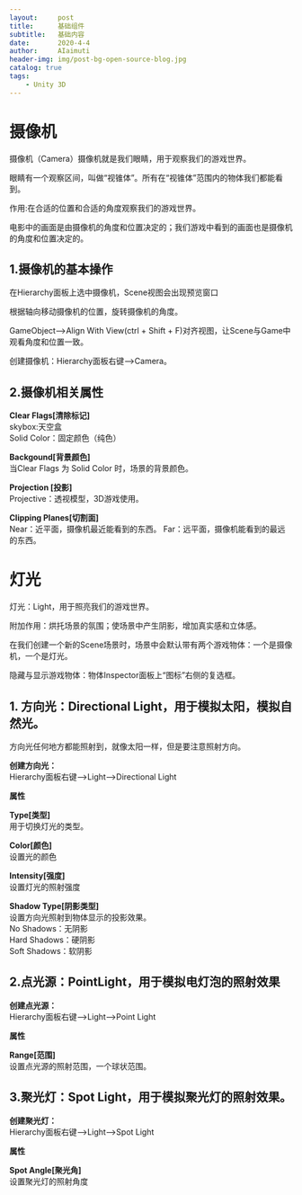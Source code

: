 ```yaml
---
layout:     post
title:      基础组件
subtitle:   基础内容
date:       2020-4-4
author:     AIaimuti
header-img: img/post-bg-open-source-blog.jpg
catalog: true
tags:
    - Unity 3D
---
```


# 摄像机

摄像机（Camera）摄像机就是我们眼睛，用于观察我们的游戏世界。<br>

眼睛有一个观察区间，叫做“视锥体”。所有在“视锥体”范围内的物体我们都能看到。<br>

作用:在合适的位置和合适的角度观察我们的游戏世界。<br>

电影中的画面是由摄像机的角度和位置决定的；我们游戏中看到的画面也是摄像机的角度和位置决定的。

## 1.摄像机的基本操作

在Hierarchy面板上选中摄像机，Scene视图会出现预览窗口<br>

根据轴向移动摄像机的位置，旋转摄像机的角度。<br>

GameObject-->Align  With View(ctrl + Shift + F)对齐视图，让Scene与Game中观看角度和位置一致。<br>

创建摄像机：Hierarchy面板右键-->Camera。<br>

## 2.摄像机相关属性

**Clear Flags[清除标记]**<br>
skybox:天空盒<br>
Solid Color：固定颜色（纯色）

**Backgound[背景颜色]**<br>
当Clear Flags 为 Solid Color 时，场景的背景颜色。

**Projection [投影]**<br>
Projective：透视模型，3D游戏使用。

**Clipping Planes[切割面]**<br>
Near：近平面，摄像机最近能看到的东西。
Far：远平面，摄像机能看到的最远的东西。

# 灯光

灯光：Light，用于照亮我们的游戏世界。<br>

附加作用：烘托场景的氛围；使场景中产生阴影，增加真实感和立体感。<br>

在我们创建一个新的Scene场景时，场景中会默认带有两个游戏物体：一个是摄像机，一个是灯光。<br>

隐藏与显示游戏物体：物体Inspector面板上“图标”右侧的复选框。<br>

## 1. 方向光：Directional Light，用于模拟太阳，模拟自然光。<br>

方向光任何地方都能照射到，就像太阳一样，但是要注意照射方向。

**创建方向光：**<br>
Hierarchy面板右键-->Light-->Directional Light

**属性**

**Type[类型]**<br>
用于切换灯光的类型。

**Color[颜色]**<br>
设置光的颜色

**Intensity[强度]**<br>
设置灯光的照射强度

**Shadow Type[阴影类型]**<br>
设置方向光照射到物体显示的投影效果。<br>
No Shadows：无阴影<br>
Hard Shadows：硬阴影<br>
Soft Shadows：软阴影

## 2.点光源：PointLight，用于模拟电灯泡的照射效果<br>

**创建点光源：**<br>
Hierarchy面板右键-->Light-->Point Light

**属性**<br>

**Range[范围]<br>**
设置点光源的照射范围，一个球状范围。<br>

## 3.聚光灯：Spot Light，用于模拟聚光灯的照射效果。<br>

**创建聚光灯：**<br>
Hierarchy面板右键-->Light-->Spot Light

**属性**<br>

**Spot Angle[聚光角]**<br>
设置聚光灯的照射角度


